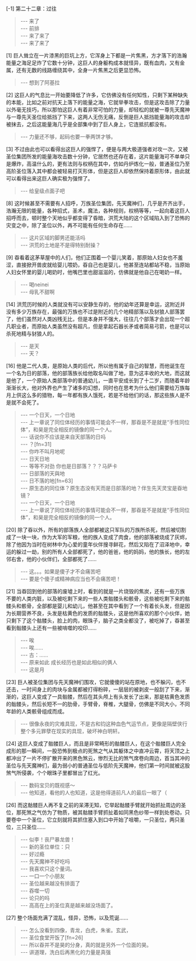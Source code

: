 
[-1] 第二十二章：过往
>--- 来了<br>
>--- 前排<br>
>--- 来了来了<br>
>--- 来了来了<br>

[1] 巨人耸立在一片漆黑的巨坑上方，它浑身上下都是一片焦黑，方才落下的浩瀚能量之海足足炸了它数十分钟，这巨人的身躯构成本就怪异，既有血肉，又有金属，还有无数的线路缠绕其中，全身一片焦黑之后更显恐怖。
>--- 想到了阿基拉<br>

[2] 这巨人的气息比一开始要降低了许多，它仿佛没有任何知性，只剩下某种缺失的本能，比如之前对抗天上落下的能量之海，它就举拳攻击，但是这攻击除了力量以外毫无技巧，所以那怕这巨人有着非常可怕的力量，却轻松的就被一尊先天魔神与一尊先天圣位给抵挡了下来，这两人无伤无痛，反倒是巨人抵挡能量海的攻击却被抹去，之后这能量海几乎是全部集中到了巨人身上，它连抵抗都没有。
>--- 力量还不够，起码也要一拳两饼才够。<br>

[3] 不过由此也可以看得出这巨人的强悍了，便是与两大极道强者对攻一次，又被圣位集团所发的能量海攻击数十分钟，它居然也还存在着，这片能量海可不单单只是爆炸，高温什么的，更有法则与权柄在其中，仿如丹炉炼化一般，普通圣位乃至高阶圣位落入其中都会被轻易打灭形体，但是这巨人却依然保持着原形体，由此就可以看得出来这巨人确实极为强悍了。
>--- 给皇级点面子吧<br>

[8] 这时候甚至不需要有人招呼，万族圣位集团，先天魔神们，几乎是齐齐出手，浩瀚无限的能量，各种招式，圣术，魔法，各种规则，权柄等等，一起向着这巨人招呼而去，顿时整个天地似乎都变得了昏暗，洪荒大陆的这个区域陷入到了恐怖的灾变之中，除了圣位以外，再不可能有任何生命存在……
>--- 这片区域的脚男还能活吗<br>
>--- 洪荒的土地是不是得特别耐操？<br>

[9] 昋看着这茅草屋中的人们，他们正围着一个婴儿笑着，那原始人妇女也不羞涩，直接掀开兽皮就给婴儿喂奶，昋自己也是婴儿，他甚至连站都站不稳，当原始人妇女怀里的婴儿喝奶时，他嘴巴里也甜滋滋的，仿佛就是他自己在喝奶一样。
>--- 喝neinei<br>
>--- 母乳不甜啊<br>

[14] 洪荒历时候的人类就没有可以安静生存的，他的幼年还算是幸运，这附近并没有多少万族存在，最强的万族也不过是附近的几个地精部落以及豺狼人部落罢了，他们虽然对人类凶残无比，但是本身并不强大，往往几个部落才会出现一个超凡职业者，而原始人类虽然没有超凡，但是拿起石器长矛或者简易弓箭，也是可以杀死地精与豺狼人的。
>--- 是天<br>
>--- 天？<br>

[16] 他是二代人类，是原始人类的后代，所以他有属于自己的智慧，而他诞生在一个名为日的部落，他的部落族长给他取名叫做了地，意为这丰收的大地，而这就是他了，一个原始人类部落中的普通幼儿，一直平安成长到了十二岁，而随着年龄渐渐长大，他对外界也产生了诸多的幻想，同时也在思考为什么他们需要给万族每月上供这么多的猎物，每一年都有族人饿死，若是不给他们的话，那这些族人是不是就不会死了。
>--- 一个日天，一个日地<br>
>--- 上一章说了同位体经历的事情可能会不一样，那昋是不是就是“手性同位体”，和昊是完全相反的镜像的同一个人。<br>
>--- 话说你不应该是来自天部落的日吗<br>
>--- ？[fn=31]<br>
>--- 你咋不叫月地呢<br>
>--- 日天日地<br>
>--- 等等不对劲 你也是日部落？？？马萨卡<br>
>--- 日部落的天與地<br>
>--- 日不落的地[fn=63]<br>
>--- 原生态的同位体？原生态没有天而是日部落的地？伴生先天灵宝是昋地镜？<br>
>--- 一个日天，一个日地<br>
>--- 上一章说了同位体经历的事情可能会不一样，那昋是不是就是“手性同位体”，和昊是完全相反的镜像的同一个人。<br>

[20] 除了昋以外，所有的部落族人全部都被这只军队的万族所杀死，然后被切割成了一块一块，作为大军的军粮，他的族人变成了肉食，他的部落被烧成了灰烬，除了他因为当时在树林中为心爱的童年伙伴搜寻鲜花，然后又陷在了沼泽地中，幸运的躲过一劫，别的所有人全部都死了，他的爸爸，他的妈妈，他的族长，他的左邻右舍，他的小伙伴们，全部都死了……
>--- 这。。。如果是傻子才不会痛苦吧<br>
>--- 要是个傻子或精神病应当也不会痛苦吧！<br>

[21] 当昋回到他的部落的废墟上时，看到的就是一片烧毁的焦炭，还有一些万族不要的人类内脏，以及被吃剩下来的一些人类骷髅头和骸骨，这些被吃剩下来的骷髅头和骸骨，全部都是婴儿和幼儿，他甚至在其中看到了一个有着长头发，但是因为长期营养不良，头发是枯黄色的发质的骷髅头，这是他所喜欢的那个小伙伴，她只剩下了这个骷髅头，脸上的肉，眼珠子，脑子之类全都没了，被吃掉了，昋甚至看到骷髅头上还有一些被啃噬的咬印……
>--- 唉<br>
>--- 唉……<br>
>--- 古：……<br>
>--- 原来如此 成长经历也是如此相似的俩人<br>
>--- 这是月<br>

[23] 巨人被圣位集团与先天魔神们围攻，它就傻傻的站在原地，也不躲闪，也不还击，一时间身上的肉块与金属都被打得粉碎，一层层的被剥皮一般刮了下来，渐渐的，这巨人变成了一具骷髅，然后在其头颅上有头发长了出来，那是枯黄色发质的骷髅头，然后长短不一的肋骨，手臂骨，脊椎，大腿骨，仿佛是不同大小，不同年龄的人类骸骨组成而成。
>--- 很像永夜的灾难具现，不是古和钧这种血色气运节点，更像是隔壁侠行整个多元罪孽在现实的具现，破坏神白明轩。<br>

[24] 这巨人变成了骷髅巨人，而且是非常畸形的骷髅巨人，在这个骷髅巨人完全成形的那一瞬间，一股恐怖到极点的死煞之气从其躯体之中直冲云霄，将天顶之上都冲出了一片不停扩散开来的黑色煞云，惨烈无比的煞气席卷向周边，首当其冲的圣位与先天魔神们，最为弱小的普通圣位与低阶先天魔神，他们第一时间就被这股煞气所侵袭，个个眼珠子里都冒出了红光。
>--- 数码宝贝的既视感～<br>
>--- 他知道，看他的人也知道，这是他得道前凡人的最后一眼了（<br>

[26] 而这骷髅巨人再不复之前的呆滞无知，它举起骷髅手臂就开始抓扯周边的圣位，那死煞之气仿为了物质，被其骷髅手臂抓扯着如同黑色纱带一样到处卷动，只要卷中一个圣位，它立刻就将其抓住塞入到口中开始了咀嚼，一只圣位，两只圣位，三只圣位……
>--- 似李！丧尸暴龙兽！<br>
>--- 新的圣位单位：只<br>
>--- 好过瘾<br>
>--- 先天魔神不好吃吗<br>
>--- 我喜欢只这个量词。<br>
>--- 一口一个小朋友<br>
>--- 圣位越来越没有排面了<br>
>--- 吞噬一切<br>
>--- 论只的吗<br>
>--- 高高在上的圣位真是越来越没场面了。<br>

[27] 整个场面充满了混乱，怪异，恐怖，以及荒诞……
>--- 怎么没看到四像，青龙，白虎，朱雀。玄武，<br>
>--- 圣位食堂开饭了[fn=26]<br>
>--- 所以昋并不是昊的分身，真的就是另外一个位面的昊。<br>
>--- 讲道理，洗白后再黑化的力量是真强<br>
